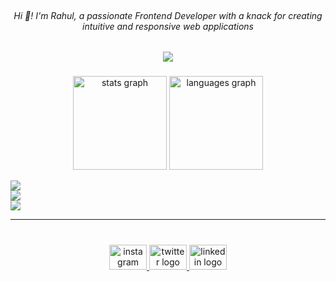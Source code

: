 <br clear="both">

<h6 align="center">Hi 👋! I'm Rahul, a passionate Frontend Developer with a knack for creating intuitive and responsive web applications</h6>

###

<div align="center">
  <img src="https://profile-counter.glitch.me/zccott/count.svg?"  />
</div>

###

<div align="center">
  <img src="https://github-readme-stats.vercel.app/api?username=zccott&hide_title=false&hide_rank=false&show_icons=true&include_all_commits=true&count_private=true&disable_animations=false&theme=dracula&locale=en&hide_border=false&order=1" height="150" alt="stats graph"  />
  <img src="https://github-readme-stats.vercel.app/api/top-langs?username=zccott&locale=en&hide_title=false&layout=compact&card_width=320&langs_count=5&theme=dracula&hide_border=false&order=2" height="150" alt="languages graph"  />
</div>

![](https://github-readme-stats.vercel.app/api?username=zccott&theme=dark&hide_border=true&include_all_commits=true&count_private=true)<br/>
![](https://github-readme-streak-stats.herokuapp.com/?user=zccott&theme=dark&hide_border=true)<br/>
![](https://github-readme-stats.vercel.app/api/top-langs/?username=zccott&theme=dark&hide_border=true&include_all_commits=true&count_private=true&layout=compact)

---

###



###

<br clear="both">

<div align="center">
  <a href="https://www.instagram.com/zccott?igsh=NjF5eXEwcGR2cW5i" target="_blank">
    <img src="https://raw.githubusercontent.com/maurodesouza/profile-readme-generator/master/src/assets/icons/social/instagram/default.svg" width="60" height="40" alt="instagram logo"  />
  </a>
  <a href="https://x.com/zccott?t=p-ENd533hVbxCFCnOaiyrw&s=09" target="_blank">
    <img src="https://raw.githubusercontent.com/maurodesouza/profile-readme-generator/master/src/assets/icons/social/twitter/default.svg" width="60" height="40" alt="twitter logo"  />
  </a>
  <a href="https://www.linkedin.com/in/rahul-ap-69b270229?utm_source=share&utm_campaign=share_via&utm_content=profile&utm_medium=android_app" target="_blank">
    <img src="https://raw.githubusercontent.com/maurodesouza/profile-readme-generator/master/src/assets/icons/social/linkedin/default.svg" width="60" height="40" alt="linkedin logo"  />
  </a>
</div>

###
